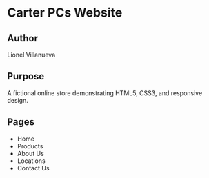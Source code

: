 # Carter PCs Website

## Author
Lionel Villanueva

## Purpose
A fictional online store demonstrating HTML5, CSS3, and responsive design.

## Pages
- Home
- Products
- About Us
- Locations
- Contact Us